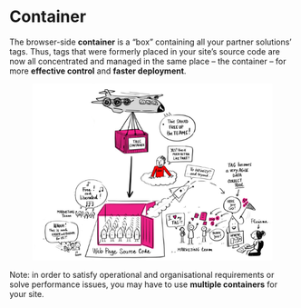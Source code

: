 # Container

The browser-side **container** is a “box” containing all your partner solutions’ tags. Thus, tags that were formerly placed in your site’s source code are now all concentrated and managed in the same place – the container – for more **effective control** and **faster deployment**.

<figure><img src="../../../../../../.gitbook/assets/image (118).png" alt=""><figcaption></figcaption></figure>

Note: in order to satisfy operational and organisational requirements or solve performance issues, you may have to use **multiple containers** for your site.
